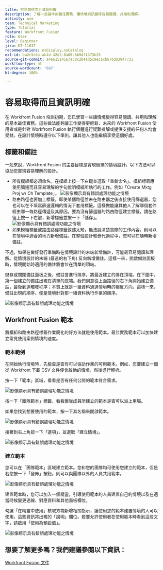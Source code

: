 ```yaml
---
title: 容易取得而且資訊明確
description: 了解一些基本的最佳實務，讓情境資訊變得容易閱讀、共用和理解。
activity: use
team: Technical Marketing
type: Tutorial
feature: Workfront Fusion
role: User
level: Beginner
jira: KT-11037
recommendations: noDisplay,noCatalog
exl-id: ba2c5c64-ab4d-42d3-8a69-6b9df1373b29
source-git-commit: a4e61514567ac8c2b4ad5c9ecacb87bd83947731
workflow-type: ht
source-wordcount: '697'
ht-degree: 100%

---
```


# 容易取得而且資訊明確

在 Workfront Fusion 培訓初期，您已學習一些讓情境變得容易閱讀、共用和理解的基本最佳實務。這些做法能夠讓工作變得更輕鬆，未來的 Workfront Fusion 使用者或是針對 Workfront Fusion 執行個體進行疑難排解或提供支援的任何人均會受益。在設計情境時遵守以下準則，讓其他人也能繼續享受這個好處。

## 標籤和備註

一般來說，Workfront Fusion 的主要目標是實現簡單的情境設計。以下方法可以協助您實現容易理解的設計。

* 所有模組都必須命名。在模組上按一下右鍵並選取「重新命名」。模組標籤應使用簡短而且容易理解的字句說明模組所執行的工作。例如「Create Mktg Proj w/ Ch Template」。
  ![影像顯示具有錯誤處理功能之情境](assets/design-optimization-and-testing-1.png)
* 路由路徑也要加上標籤。即使某個路徑並未在路由器之後直接使用篩選器，您也可以在不填寫篩選邏輯的情況下套用標籤。這樣做能讓其他人了解哪個套件經由哪一條路徑傳遞及其原因。要為沒有篩選器的路由路徑建立標籤，請在路徑上按一下右鍵，新增標籤並按一下「儲存」。
  ![影像顯示具有錯誤處理功能之情境](assets/design-optimization-and-testing-2.png)
* 如果模組標籤或路由路徑標籤敘述太短，無法說清楚實際的工作內容，則可以在情境中適合的地方新增備註。在整個設計和疊代過程中，您可以在隨時新增備註。

不過，如果在做好發行準備時在情境設計的末端新增備註，可能最容易閱讀和理解。從情境設計的末端 (最遠的右下角) 反向新增備註。這樣一來，開啟備註面板時，情境開始時適用的備註將會位在清單的頂端。

儲存或關閉備註面板之後，備註會進行排序，將最近建立的排在頂端。在下圖中，第一個建立的備註出現在清單的底端。我們刻意從上面路徑的右下角開始建立備註，最後到達觸發程序；本質上就是一組資料通過情境時的相反方向。這樣一來，備註出現的順序，便是情境針對那一組資料執行作業的順序。

![影像顯示具有錯誤處理功能之情境](assets/design-optimization-and-testing-3.png)

## Workfront Fusion 範本

將模組和路由路徑標籤作業簡化的好方法就是使用範本。最佳實務範本可以加快建立常見使用案例情境的速度。

### 範本範例

在開始執行情境時，先檢查是否有可以協助作業的可用範本。例如，您要建立一個從 Workfront 下載 CSV 文件便會啟動的情境，然後進行解析。

按一下「範本」區域，看看是否有任何公開的範本符合需求。

![影像顯示具有錯誤處理功能之情境](assets/design-optimization-and-testing-4.png)

按一下「團隊範本」標籤，看看團隊成員所建立的範本是否可以派上用場。

如果您找到想要使用的範本，按一下其名稱來開啟範本。

![影像顯示具有錯誤處理功能之情境](assets/design-optimization-and-testing-5.png)

接著到右上角按一下「選項」，並選取「建立情境」。

![影像顯示具有錯誤處理功能之情境](assets/design-optimization-and-testing-6.png)

### 建立範本

您可以在「團隊範本」區域建立範本。您和您的團隊均可使用您建立的範本，但是若您按一下「發佈」按鈕，則可以與團隊以外的人員共用範本。

![影像顯示具有錯誤處理功能之情境](assets/design-optimization-and-testing-7.png)

建置範本時，您可以加入一個精靈，引導使用範本的人員建置自己的情境以及在適當時候變更連線、對應資料和其他面板欄位。

勾選「在精靈中使用」核取方塊新增相關指示，讓使用您的範本建置情境的人可以使用。這些資訊將出現的「說明」欄位。若要允許使用者在使用範本時看到這段文字，請啟用「使用為預設值」。

![影像顯示具有錯誤處理功能之情境](assets/design-optimization-and-testing-8.png)

## 想要了解更多嗎？我們建議參閱以下資訊：

[Workfront Fusion 文件](https://experienceleague.adobe.com/docs/workfront/using/adobe-workfront-fusion/workfront-fusion-2.html?lang=zh-Hant)
